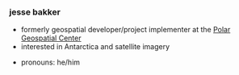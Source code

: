### jesse bakker 

- formerly geospatial developer/project implementer at the [Polar Geospatial Center](https://github.com/PolarGeospatialCenter?q=&type=&language=&sort=)
- interested in Antarctica and satellite imagery
<!-- - work email: bakke557@umn.edu -->
- pronouns: he/him

<!--
**bakkerbakker/bakkerbakker** is a ✨ _special_ ✨ repository because its `README.md` (this file) appears on your GitHub profile.

Here are some ideas to get you started:

- 🔭 I’m currently working on ...
- 🌱 I’m currently learning ...
- 👯 I’m looking to collaborate on ...
- 🤔 I’m looking for help with ...
- 💬 Ask me about ...
- 📫 How to reach me: ...
- 😄 Pronouns: ...
- ⚡ Fun fact: ...
-->

